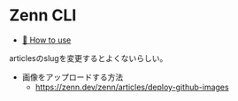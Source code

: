 # Zenn CLI

* [📘 How to use](https://zenn.dev/zenn/articles/zenn-cli-guide)

articlesのslugを変更するとよくないらしい。

- 画像をアップロードする方法
  - https://zenn.dev/zenn/articles/deploy-github-images